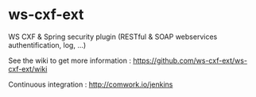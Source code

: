# ws-cxf-ext

WS CXF &amp; Spring security plugin (RESTful &amp; SOAP webservices authentification, log, ...)

See the wiki to get more information : https://github.com/ws-cxf-ext/ws-cxf-ext/wiki

Continuous integration : http://comwork.io/jenkins
